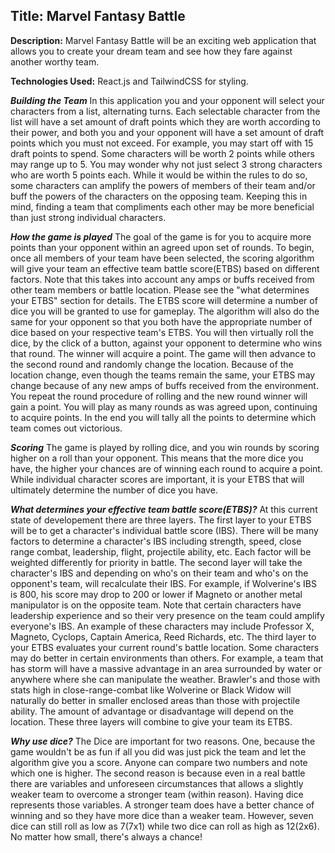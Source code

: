 ## Title: **Marvel Fantasy Battle**

**Description:**
    Marvel Fantasy Battle will be an exciting web application that allows you to create your dream team and see how they fare against another worthy team.

**Technologies Used:**
    React.js and TailwindCSS for styling.


***Building the Team***
    In this application you and your opponent will select your characters from a list, alternating turns. Each selectable character from the list will have a set amount of draft points which they are worth according to their power, and both you and your opponent will have a set amount of draft points which you must not exceed. For example, you may start off with 15 draft points to spend. Some characters will be worth 2 points while others may range up to 5. You may wonder why not just select 3 strong characters who are worth 5 points each. While it would be within the rules to do so, some characters can amplify the powers of members of their team and/or buff the powers of the characters on the opposing team. Keeping this in mind, finding a team that compliments each other may be more beneficial than just strong individual characters.

***How the game is played***
    The goal of the game is for you to acquire more points than your opponent within an agreed upon set of rounds. To begin, once all members of your team have been selected, the scoring algorithm will give your team an effective team battle score(ETBS) based on different factors. Note that this takes into account any amps or buffs received from other team members or battle location. Please see the "what determines your ETBS" section for details. The ETBS score will determine a number of dice you will be granted to use for gameplay. The algorithm will also do the same for your opponent so that you both have the appropriate number of dice based on your respective team's ETBS. You will then virtually roll the dice, by the click of a button, against your opponent to determine who wins that round. The winner will acquire a point. The game will then advance to the second round and randomly change the location. Because of the location change, even though the teams remain the same, your ETBS may change because of any new amps of buffs received from the environment. You repeat the round procedure of rolling and the new round winner will gain a point. You will play as many rounds as was agreed upon, continuing to acquire points. In the end you will tally all the points to determine which team comes out victorious.

***Scoring***
    The game is played by rolling dice, and you win rounds by scoring higher on a roll than your opponent. This means that the more dice you have, the higher your chances are of winning each round to acquire a point. While individual character scores are important, it is your ETBS that will ultimately determine the number of dice you have.


***What determines your effective team battle score(ETBS)?***
    At this current state of developement there are three layers. The first layer to your ETBS will be to get a character's individual battle score (IBS). There will be many factors to determine a character's IBS including strength, speed, close range combat, leadership, flight, projectile ability, etc. Each factor will be weighted differently for priority in battle. The second layer will take the character's IBS and depending on who's on their team and who's on the opponent's team, will recalculate their IBS. For example, if Wolverine's IBS is 800, his score may drop to 200 or lower if Magneto or another metal manipulator is on the opposite team. Note that certain characters have leadership experience and so their very presence on the team could amplify everyone's IBS. An example of these characters may include Professor X, Magneto, Cyclops, Captain America, Reed Richards, etc. The third layer to your ETBS evaluates your current round's battle location. Some characters may do better in certain environments than others. For example, a team that has storm will have a massive advantage in an area surrounded by water or anywhere where she can manipulate the weather. Brawler's and those with stats high in close-range-combat like Wolverine or Black Widow will naturally do better in smaller enclosed areas than those with projectile ability. The amount of advantage or disadvantage will depend on the location. These three layers will combine to give your team its ETBS.

***Why use dice?***
    The Dice are important for two reasons. One, because the game wouldn't be as fun if all you did was just pick the team and let the algorithm give you a score. Anyone can compare two numbers and note which one is higher. The second reason is because even in a real battle there are variables and unforeseen circumstances that allows a slightly weaker team to overcome a stronger team (within reason). Having dice represents those variables. A stronger team does have a better chance of winning and so they have more dice than a weaker team. However, seven dice can still roll as low as 7(7x1) while two dice can roll as high as 12(2x6). No matter how small, there's always a chance!